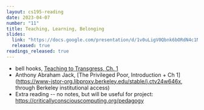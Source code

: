 ```yaml
---
layout: cs195-reading
date: 2023-04-07
number: "11"
title: Teaching, Learning, Belonging
slides:
  link: "https://docs.google.com/presentation/d/1v0uLigV0Qbnk6bORdN4c1Noa74xNer_mt9mUmbW4_Vw/edit#slide=id.p"
  released: true
readings_released: true
---
```


- bell hooks, [Teaching to Transgress, Ch. 1](https://sites.utexas.edu/lsjcs/files/2018/02/Teaching-to-Transcend.pdf)
- Anthony Abraham Jack, [The Privileged Poor, Introduction + Ch 1](https://www-jstor-org.libproxy.berkeley.edu/stable/j.ctv24w646x, through Berkeley institutional access)
- Extra reading -- no notes, but will be useful for project: <https://criticallyconsciouscomputing.org/pedagogy>
